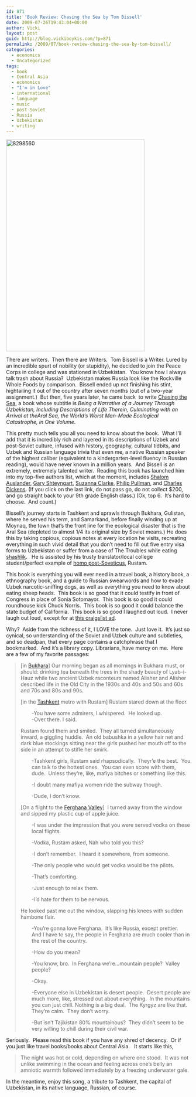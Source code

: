 ```yaml
---
id: 871
title: 'Book Review: Chasing the Sea by Tom Bissell'
date: 2009-07-26T19:43:04+00:00
author: Vicki
layout: post
guid: http://blog.vickiboykis.com/?p=871
permalink: /2009/07/book-review-chasing-the-sea-by-tom-bissell/
categories:
  - economics
  - Uncategorized
tags:
  - book
  - Central Asia
  - economics
  - "I'm in Love"
  - international
  - language
  - music
  - post-Soviet
  - Russia
  - Uzbekistan
  - writing
---
```

[](http://www.amazon.com/Chasing-Sea-Ghosts-Empire-Central/dp/0375421300) 

[<img class="aligncenter size-full wp-image-873" title="8298560" src="http://blog.vickiboykis.com/wp-content/uploads/2009/07/8298560.jpg" alt="8298560" width="378" height="578" />](http://blog.vickiboykis.com/wp-content/uploads/2009/07/8298560.jpg)

There are writers.  Then there are Writers.  Tom Bissell is a Writer. Lured by an incredible spurt of nobility (or stupidity), he decided to join the Peace Corps in college and was stationed in Uzbekistan.  You know how I always talk trash about Russia?  Uzbekistan makes Russia look like the Rockville Whole Foods by comparison.  Bissell ended up not finishing his stint, hightailing it out of the country after seven months (out of a two-year assignment.)  But then, five years later, he came back  to write [Chasing the Sea](http://www.amazon.com/Chasing-Sea-Ghosts-Empire-Central/dp/0375421300), a book whose subtitle is _Being a Narrative of a Journey Through Uzbekistan, Including Descriptions of LIfe Therein, Culminating with an Arrival at theAral Sea, the World&#8217;s Worst Man-Made Ecological Catastrophe, in One Volume_.

This pretty much tells you all you need to know about the book.  What I&#8217;ll add that it is incredibly rich and layered in its descriptions of Uzbek and post-Soviet culture, infused with history, geography, cultural tidbits, and Uzbek and Russian language trivia that even me, a native Russian speaker of the highest caliber (equivalent to a kindergarten-level fluency in Russian reading), would have never known in a million years.  And Bissell is an extremely, extremely talented writer.  Reading this book has launched him into my top-five authors list, which at the moment, includes [Shalom Auslander](http://en.wikipedia.org/wiki/Shalom_Auslander), [Gary Shteyngart](http://en.wikipedia.org/wiki/Gary_Shteyngart), [Suzanna Clarke](http://en.wikipedia.org/wiki/Susanna_Clarke), [Philip Pullman](http://en.wikipedia.org/wiki/Philip_Pullman), and [Charles Dickens](http://en.wikipedia.org/wiki/Charles_Dickens). (If you click on the last link, do not pass go, do not collect $200, and go straight back to your 9th grade English class.) (Ok, top 6.  It&#8217;s hard to choose.  And count.)

Bissell&#8217;s journey starts in Tashkent and sprawls through Bukhara, Gulistan, where he served his term, and Samarkand, before finally winding up at Moynaq, the town that&#8217;s the front line for the ecological disaster that is the Aral Sea (depleted to almost 1/4 its original size by Soviet means.) He does this by taking copious, copious notes at every location he visits, recreating everything in such vivid detail that you don&#8217;t need to fill out five entry visa forms to Uzbekistan or suffer from a case of The Troubles while eating [shashlik](http://en.wikipedia.org/wiki/Shashlik).   He is assisted by his trusty translator/local college student/perfect example of [homo post-Soveticus](http://en.wikipedia.org/wiki/Homo_Sovieticus), Rustam.

This book is everything you will ever need in a travel book, a history book, a ethnography book, and a guide to Russian swearwords and how to evade Uzbek narcotic-sniffing dogs, as well as everything you need to know about eating sheep heads.  This book is so good that it could testify in front of Congress in place of Sonia Sotomayor.  This book is so good it could roundhouse kick Chuck Norris.  This book is so good it could balance the state budget of California.  This book is so good I laughed out loud.  I never laugh out loud, except for at [this craigslist ad](http://www.craigslist.org/about/best/chi/942873935.html).

Why?  Aside from the richness of it, I LOVE the tone.  Just love it.  It&#8217;s just so cynical, so understanding of the Soviet and Uzbek culture and subtleties, and so deadpan, that every page contains a catchphrase that I bookmarked.  And it&#8217;s a library copy. Librarians, have mercy on me.  Here are a few of my favorite passages:

> [in [Bukhara](http://en.wikipedia.org/wiki/Bukhara)] Our morning began as all mornings in Bukhara must, or should: drinking tea beneath the trees in the shady beauty of Lyab-i-Hauz while two ancient Uzbek raconteurs named Alisher and Alisher described life in the Old City in the 1930s and 40s and 50s and 60s and 70s and 80s and 90s.
> 
> [in the [Tashkent](http://en.wikipedia.org/wiki/Tashkent) metro with Rustam] Rustam stared down at the floor.
> 
> <p style="padding-left: 30px;">
>   -You have some admirers, I whispered.  He looked up.<br /> -Over there. I said.
> </p>
> 
> Rustam found them and smiled.  They all turned simultaneously inward, a giggling huddle.  An old babushka in a yellow hair net and dark blue stockings sitting near the girls pushed her mouth off to the side in an attempt to stifle her smirk.
> 
> <p style="padding-left: 30px;">
>   -Tashkent girls, Rustam said rhapsodically.  Theyr&#8217;e the best.  You can talk to the hottest ones.  You can even score with them, dude.  Unless they&#8217;re, like, mafiya bitches or something like this.
> </p>
> 
> <p style="padding-left: 30px;">
>   -I doubt many mafiya women ride the subway though.
> </p>
> 
> <p style="padding-left: 30px;">
>   -Dude, I don&#8217;t know.
> </p>
> 
> [On a flight to the [Ferghana Valley](http://en.wikipedia.org/wiki/Fergana_Valley)]  I turned away from the window and sipped my plastic cup of apple juice.
> 
> <p style="padding-left: 30px;">
>   -I was under the impression that you were served vodka on these local flights.
> </p>
> 
> <p style="padding-left: 30px;">
>   -Vodka, Rustam asked, Nah who told you this?
> </p>
> 
> <p style="padding-left: 30px;">
>   -I don&#8217;t remember.  I heard it somewhere, from someone.
> </p>
> 
> <p style="padding-left: 30px;">
>   -The only people who would get vodka would be the pilots.
> </p>
> 
> <p style="padding-left: 30px;">
>   -That&#8217;s comforting.
> </p>
> 
> <p style="padding-left: 30px;">
>   -Just enough to relax them.
> </p>
> 
> <p style="padding-left: 30px;">
>   -I&#8217;d hate for them to be nervous.
> </p>
> 
> He looked past me out the window, slapping his knees with sudden hambone flair.
> 
> <p style="padding-left: 30px;">
>   -You&#8217;re gonna love Ferghana.  It&#8217;s like Russia, except prettier.  And I have to say, the people in Ferghana are much cooler than in the rest of the country.
> </p>
> 
> <p style="padding-left: 30px;">
>   -How do you mean?
> </p>
> 
> <p style="padding-left: 30px;">
>   -You know, bro.  In Ferghana we&#8217;re&#8230;mountain people?  Valley people?
> </p>
> 
> <p style="padding-left: 30px;">
>   -Okay.
> </p>
> 
> <p style="padding-left: 30px;">
>   -Everyone else in Uzbekistan is desert people.  Desert people are much more, like, stressed out about everything.  In the mountains you can just chill. Nothing is a big deal.  The Kyrgyz are like that.  They&#8217;re calm.  They don&#8217;t worry.
> </p>
> 
> <p style="padding-left: 30px;">
>   -But isn&#8217;t Tajikistan 80% mountainous?  They didn&#8217;t seem to be very willing to chill during their civil war.
> </p>

Seriously.  Please read this book if you have any shred of decency.  Or if you just like travel books/books about Central Asia.   It starts like this,

> The night was hot or cold, depending on where one stood.  It was not unlike swimming in the ocean and feeling across one&#8217;s belly an amniotic warmth followed immediately by a freezing underwater gale.

In the meantime, enjoy this song, a tribute to Tashkent, the capital of Uzbekistan, in its native language, Russian, of course.